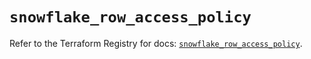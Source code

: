 # `snowflake_row_access_policy`

Refer to the Terraform Registry for docs: [`snowflake_row_access_policy`](https://registry.terraform.io/providers/snowflake-labs/snowflake/1.0.3/docs/resources/row_access_policy).
